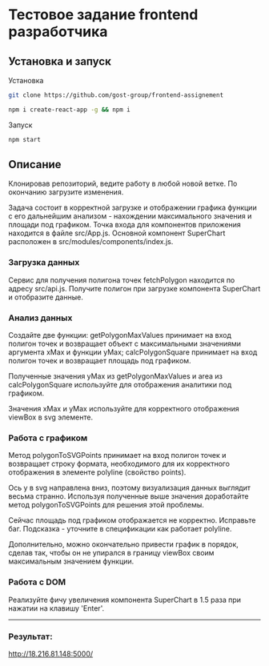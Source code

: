 # Тестовое задание frontend разработчика

## Установка и запуск

Установка
```sh
git clone https://github.com/gost-group/frontend-assignement
```
```sh
npm i create-react-app -g && npm i
```
Запуск
```sh
npm start
```
## Описание

Клонировав репозиторий, ведите работу в любой новой ветке. По окончанию загрузите изменения.

Задача состоит в корректной загрузке и отображении графика функции с его дальнейшим анализом - нахождении максимального значения и площади под графиком.
Точка входа для компонентов приложения находится в файле src/App.js.
Основной компонент SuperChart расположен в src/modules/components/index.js.


### Загрузка данных
Сервис для получения полигона точек fetchPolygon находится по адресу src/api.js.
Получите полигон при загрузке компонента SuperChart и отобразите данные.

### Анализ данных
Создайте две функции:
getPolygonMaxValues принимает на вход полигон точек и возвращает объект с  максимальными значениями аргумента xMax и функции yMax;
calcPolygonSquare принимает на вход полигон точек и возвращает площадь под графиком.

Полученные значения yMax из getPolygonMaxValues и area из calcPolygonSquare используйте для отображения аналитики под графиком.

Значения xMax и yMax используйте для корректного отображения viewBox в svg элементе.

### Работа с графиком
Метод polygonToSVGPoints принимает на вход полигон точек и возвращает строку формата, необходимого для их корректного отображения в элементе polyline (свойство points).

Ось y в svg направлена вниз, поэтому визуализация данных выглядит весьма странно.
Используя полученные выше значения доработайте метод polygonToSVGPoints для решения этой проблемы.

Сейчас площадь под графиком отображается не корректно. Исправьте баг. Подсказка - уточните в спецификации как работает polyline.

Дополнительно, можно окончательно привести график в порядок, сделав так, чтобы он не упирался в границу viewBox своим максимальным значением функции.

### Работа с DOM
Реализуйте фичу увеличения компонента SuperChart в 1.5 раза при нажатии на клавишу 'Enter'.

---

### Результат:
http://18.216.81.148:5000/
